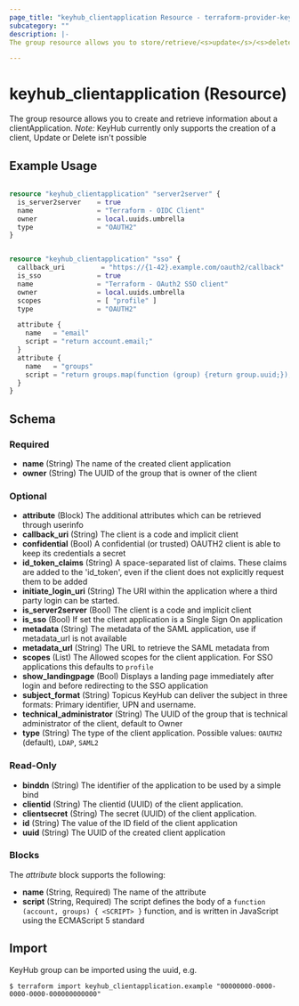 ```yaml
---
page_title: "keyhub_clientapplication Resource - terraform-provider-keyhub"
subcategory: ""
description: |-
The group resource allows you to store/retrieve/<s>update</s>/<s>delete</s> information about one KeyHub group on system.

---
```


# keyhub_clientapplication (Resource)

The group resource allows you to create and retrieve information about a clientApplication.
*Note:* KeyHub currently only supports the creation of a client, Update or Delete isn't possible

## Example Usage

```terraform

resource "keyhub_clientapplication" "server2server" {
  is_server2server    = true
  name                = "Terraform - OIDC Client"
  owner               = local.uuids.umbrella
  type                = "OAUTH2"
}


resource "keyhub_clientapplication" "sso" {
  callback_uri         = "https://{1-42}.example.com/oauth2/callback"
  is_sso              = true
  name                = "Terraform - OAuth2 SSO client"
  owner               = local.uuids.umbrella
  scopes              = [ "profile" ]
  type                = "OAUTH2"

  attribute {
    name   = "email"
    script = "return account.email;"
  }
  attribute {
    name   = "groups"
    script = "return groups.map(function (group) {return group.uuid;});"
  }
}

```

## Schema

### Required

- **name** (String) The name of the created client application
- **owner** (String) The UUID of the group that is owner of the client

### Optional

- **attribute** (Block) The additional attributes which can be retrieved through userinfo
- **callback_uri** (String) The client is a code and implicit client
- **confidential** (Bool) A confidential (or trusted) OAUTH2 client is able to keep its credentials a secret
- **id_token_claims** (String) A space-separated list of claims. These claims are added to the 'id_token', even if the client does not explicitly request them to be added
- **initiate_login_uri** (String) The URI within the application where a third party login can be started.
- **is_server2server** (Bool) The client is a code and implicit client
- **is_sso** (Bool) If set the client application is a Single Sign On application
- **metadata** (String) The metadata of the SAML application, use if metadata_url is not available
- **metadata_url** (String) The URL to retrieve the SAML metadata from
- **scopes** (List) The Allowed scopes for the client application. For SSO applications this defaults to `profile`
- **show_landingpage** (Bool) Displays a landing page immediately after login and before redirecting to the SSO application
- **subject_format** (String) Topicus KeyHub can deliver the subject in three formats: Primary identifier, UPN and username.
- **technical_administrator** (String) The UUID of the group that is technical administrator of the client, default to Owner
- **type** (String) The type of the client application. Possible values: `OAUTH2` (default), `LDAP`, `SAML2`

### Read-Only

- **binddn** (String) The identifier of the application to be used by a simple bind
- **clientid** (String) The clientid (UUID) of the client application.
- **clientsecret** (String) The secret (UUID) of the client application.
- **id** (String) The value of the ID field of the client application
- **uuid** (String) The UUID of the created client application

### Blocks

The *attribute* block supports the following:
- **name** (String, Required) The name of the attribute
- **script** (String, Required) The script defines the body of a `function (account, groups) { <SCRIPT> }` function, and is written in JavaScript using the ECMAScript 5 standard


## Import

KeyHub group can be imported using the uuid, e.g.

```
$ terraform import keyhub_clientapplication.example "00000000-0000-0000-0000-000000000000"
```
